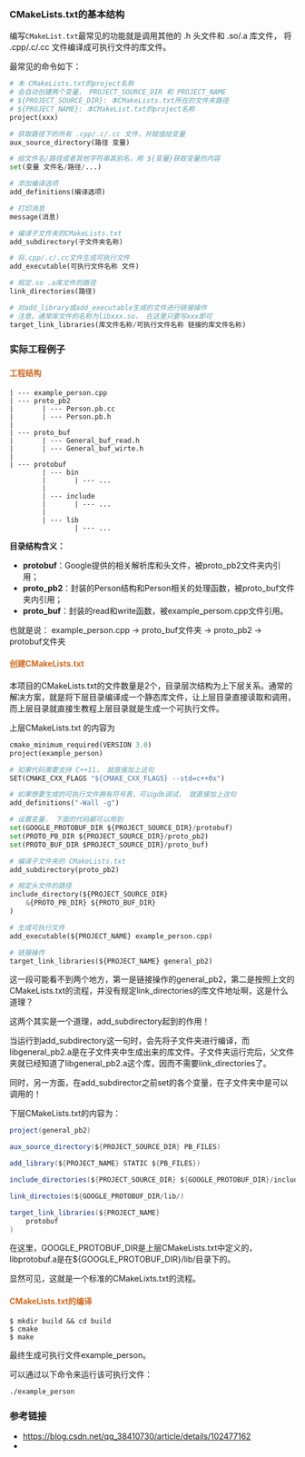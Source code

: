 ### CMakeLists.txt的基本结构
编写`CMakeList.txt`最常见的功能就是调用其他的 .h 头文件和 .so/.a 库文件， 将 .cpp/.c/.cc 文件编译成可执行文件的库文件。

最常见的命令如下：
```python
# 本 CMakeLists.txt的project名称
# 会自动创建两个变量， PROJECT_SOURCE_DIR 和 PROJECT_NAME
# ${PROJECT_SOURCE_DIR}: 本CMakeLists.txt所在的文件夹路径
# ${PROJECT_NAME}: 本CMakeList.txt的project名称
project(xxx)

# 获取路径下的所有 .cpp/.c/.cc 文件，并赋值给变量
aux_source_directory(路径 变量)

# 给文件名/路径或者其他字符串其别名，用 ${变量}获取变量的内容
set(变量 文件名/路径/...)

# 添加编译选项
add_definitions(编译选项)

# 打印消息
message(消息)

# 编译子文件夹的CMakeLists.txt
add_subdirectory(子文件夹名称)

# 将.cpp/.c/.cc文件生成可执行文件
add_executable(可执行文件名称 文件)

# 规定.so .a库文件的路径
link_directories(路径)

# 对add_library或add_executable生成的文件进行链接操作
# 注意，通常库文件的名称为libxxx.so， 在这里只要写xxx即可
target_link_libraries(库文件名称/可执行文件名称 链接的库文件名称)

```

### 实际工程例子
#### <font color=chocolate>工程结构</font>
```
| --- example_person.cpp
| --- proto_pb2
|       | --- Person.pb.cc
|       | --- Person.pb.h
|
| --- proto_buf
|       | --- General_buf_read.h
|       | --- General_buf_wirte.h
|
| --- protobuf
        | --- bin
        |       | --- ...
        |
        | --- include
        |       | --- ...
        |
        | --- lib
                | --- ...
```

**目录结构含义：**
+ **protobuf**：Google提供的相关解析库和头文件，被proto_pb2文件夹内引用；
+ **proto_pb2**：封装的Person结构和Person相关的处理函数，被proto_buf文件夹内引用；
+ **proto_buf**：封装的read和write函数，被example_persom.cpp文件引用。

也就是说：
example_person.cpp -> proto_buf文件夹 -> proto_pb2 -> protobuf文件夹

#### <font color=chocolate>创建CMakeLists.txt</font>
本项目的CMakeLists.txt的文件数量是2个，目录层次结构为上下层关系。通常的解决方案，就是将下层目录编译成一个静态库文件，让上层目录直接读取和调用，而上层目录就直接生教程上层目录就是生成一个可执行文件。

上层CMakeLists.txt 的内容为
```python
cmake_minimum_required(VERSION 3.0)
project(example_person)

# 如果代码需要支持 C++11， 就直接加上这句
SET(CMAKE_CXX_FLAGS "${CMAKE_CXX_FLAGS} --std=c++0x")

# 如果想要生成的可执行文件拥有符号表，可以gdb调试， 就直接加上这句
add_definitions("-Wall -g")

# 设置变量， 下面的代码都可以用到
set(GOOGLE_PROTOBUF_DIR ${PROJECT_SOURCE_DIR}/protobuf)
set(PROTO_PB_DIR ${PROJECT_SOURCE_DIR}/proto_pb2)
set(PROTO_BUF_DIR $PROJECT_SOURCE_DIR}/proto_buf)

# 编译子文件夹的 CMakeLists.txt
add_subdirectory(proto_pb2)

# 规定头文件的路径
include_directory(${PROJECT_SOURCE_DIR}
    &{PROTO_PB_DIR} ${PROTO_BUF_DIR}
)

# 生成可执行文件
add_executable(${PROJECT_NAME} example_person.cpp)

# 链接操作
target_link_libraries(${PROJECT_NAME} general_pb2)

```
这一段可能看不到两个地方，第一是链接操作的general_pb2，第二是按照上文的CMakeLists.txt的流程，并没有规定link_directories的库文件地址啊，这是什么道理？

这两个其实是一个道理，add_subdirectory起到的作用！

当运行到add_subdirectory这一句时，会先将子文件夹进行编译，而libgeneral_pb2.a是在子文件夹中生成出来的库文件。子文件夹运行完后，父文件夹就已经知道了libgeneral_pb2.a这个库，因而不需要link_directories了。

同时，另一方面，在add_subdirector之前set的各个变量，在子文件夹中是可以调用的！

下层CMakeLists.txt的内容为：

```java
project(general_pb2)

aux_source_directory(${PROJECT_SOURCE_DIR} PB_FILES)

add_library(${PROJECT_NAME} STATIC ${PB_FILES})

include_directories(${PROJECT_SOURCE_DIR} ${GOOGLE_PROTOBUF_DIR}/include)

link_directoies(${GOOGLE_PROTOBUF_DIR/lib/)

target_link_libraries(${PROJECT_NAME}
    protobuf
)
```
在这里，GOOGLE_PROTOBUF_DIR是上层CMakeLists.txt中定义的，libprotobuf.a是在${GOOGLE_PROTOBUF_DIR}/lib/目录下的。

显然可见，这就是一个标准的CMakeLixts.txt的流程。

#### <font color=chocolate>CMakeLists.txt的编译</font>

```
$ mkdir build && cd build
$ cmake
$ make
```

最终生成可执行文件example_person。

可以通过以下命令来运行该可执行文件：
```
./example_person
```

### 参考链接
+ https://blog.csdn.net/qq_38410730/article/details/102477162
+ 